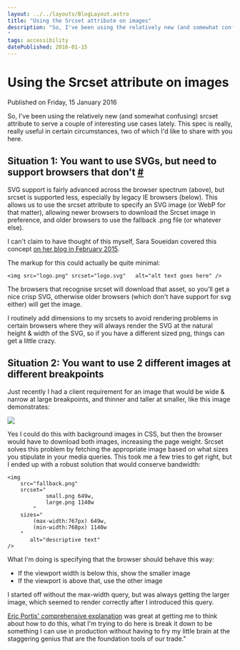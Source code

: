 ```yaml
---
layout: ../../layouts/BlogLayout.astro
title: "Using the Srcset attribute on images"
description: "So, I've been using the relatively new (and somewhat confusing) srcset attribute to serve a couple of interesting use cases lately. This spec is really, really useful in certain circumstances, two of which I'd like to share with you here.
"
tags: accessibility
datePublished: 2016-01-15
---
```

# Using the Srcset attribute on images

Published on Friday, 15 January 2016

So, I've been using the relatively new (and somewhat confusing) srcset attribute to serve a couple of interesting use cases lately. This spec is really, really useful in certain circumstances, two of which I'd like to share with you here.

## Situation 1: You want to use SVGs, but need to support browsers that don't [#](https://deliciousreverie.co.uk/posts/using-the-srcset-attribute-on-images/#situation-1:-you-want-to-use-svgs-but-need-to-support-browsers-that-don't)

SVG support is fairly advanced across the browser spectrum (above), but srcset is supported less, especially by legacy IE browsers (below). This allows us to use the srcset attribute to specify an SVG image (or WebP for that matter), allowing newer browsers to download the Srcset image in preference, and older browsers to use the fallback .png file (or whatever else).

I can't claim to have thought of this myself, Sara Soueidan covered this concept [on her blog in February 2015](https://sarasoueidan.com/blog/svg-picture/).

The markup for this could actually be quite minimal:

```
<img src="logo.png"	srcset="logo.svg"	alt="alt text goes here" />
```

The browsers that recognise srcset will download that asset, so you'll get a nice crisp SVG, otherwise older browsers (which don't have support for svg either) will get the image.

I routinely add dimensions to my srcsets to avoid rendering problems in certain browsers where they will always render the SVG at the natural height & width of the SVG, so if you have a different sized png, things can get a little crazy.

## Situation 2: You want to use 2 different images at different breakpoints

Just recently I had a client requirement for an image that would be wide & narrow at large breakpoints, and thinner and taller at smaller, like this image demonstrates:

![](https://d13mv7x44wu31f.cloudfront.net/files/8laqx8yq8-srcset-example.png)

Yes I could do this with background images in CSS, but then the browser would have to download both images, increasing the page weight. Srcset solves this problem by fetching the appropriate image based on what sizes you stipulate in your media queries. This took me a few tries to get right, but I ended up with a robust solution that would conserve bandwidth:

```
<img
	src="fallback.png"
	srcset="
			small.png 649w,
			large.png 1140w
		"
	sizes="
		(max-width:767px) 649w,
		(min-width:768px) 1140w
	"
       alt="descriptive text"
/>
```

What I'm doing is specifying that the browser should behave this way:

-   If the viewport width is below this, show the smaller image
-   If the viewport is above that, use the other image

I started off without the max-width query, but was always getting the larger image, which seemed to render correctly after I introduced this query.

[Eric Portis' comprehensive explanation](https://ericportis.com/posts/2014/srcset-sizes/) was great at getting me to think about how to do this, what I'm trying to do here is break it down to be something I can use in production without having to fry my little brain at the staggering genius that are the foundation tools of our trade."